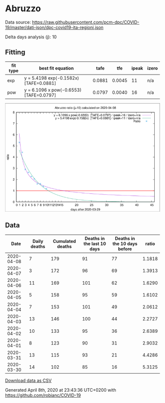 # Abruzzo

Data source: https://raw.githubusercontent.com/pcm-dpc/COVID-19/master/dati-json/dpc-covid19-ita-regioni.json

Delta days analysis (j): 10

## Fitting 
|fit type|best fit equation|tafe|tfe|ipeak|izero|
|-------|-----|--------|------|---|---|
|exp|y = 5.4198 exp(-0.1582x)  [TAFE=0.0881]|0.0881|0.0045|11|n/a|
|pow|y = 6.1096 x pow(-0.6553)  [TAFE=0.0797]|0.0797|0.0040|16|n/a|

![Plot](COVID-19_abruzzo_j10_2020-04-08.png)

## Data
|Date|Daily deaths|Cumulated deaths|Deaths in the last 10 days|Deaths in the 10 days before|ratio|
|----|----------|-----------|-------|--------------------|-----|
|2020-04-08|7|179|91|77|1.1818|
|2020-04-07|3|172|96|69|1.3913|
|2020-04-06|11|169|101|62|1.6290|
|2020-04-05|5|158|95|59|1.6102|
|2020-04-04|7|153|101|49|2.0612|
|2020-04-03|13|146|100|44|2.2727|
|2020-04-02|10|133|95|36|2.6389|
|2020-04-01|8|123|90|31|2.9032|
|2020-03-31|13|115|93|21|4.4286|
|2020-03-30|14|102|85|16|5.3125|

[Download data as CSV](COVID-19_abruzzo_j10_2020-04-08.csv)

Generated April 8th, 2020 at 23:43:36 UTC+0200 with https://github.com/robianc/COVID-19

